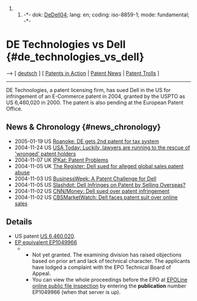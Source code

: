 1.  1.  -\*- dok: [DeDell04](DeDell04 "wikilink"); lang: en; coding:
        iso-8859-1; mode: fundamental; -\*-

# DE Technologies vs Dell {#de_technologies_vs_dell}

\--\> \[ [ deutsch](DeDell04De "wikilink") \] \[ [ Patents in
Action](SwpikxraniEn "wikilink") \| [ Patent
News](SwpatcninoEn "wikilink") \| [ Patent
Trolls](PatentTrollsEn "wikilink") \]

------------------------------------------------------------------------

DE Technologies, a patent licensing firm, has sued Dell in the US for
infringement of an E-Commerce patent in 2004, granted by the USPTO as US
6,460,020 in 2000. The patent is also pending at the European Patent
Office.

## News & Chronology {#news_chronology}

-   2005-01-19 US [Roanoke: DE gets 2nd patent for tax
    system](http://www.roanoke.com/business%5C17127.html "wikilink")
-   2004-11-24 US [USA Today: Luckily, lawyers are running to the rescue
    of \'wronged\' patent
    holders](http://www.usatoday.com/money/industries/technology/maney/2004-11-23-maney_x.htm "wikilink")
-   2004-11-07 UK [IPKat: Patent
    Problems](http://ipkitten.blogspot.com/2004/11/patent-problems.html "wikilink")
-   2004-11-05 UK [The Register: Dell sued for alleged global sales
    patent
    abuse](http://www.theregister.co.uk/2004/11/05/dell_e-commerce_patent_clash/ "wikilink")
-   2004-11-03 US [BusinessWeek: A Patent Challenge for
    Dell](http://www.businessweek.com/technology/content/nov2004/tc2004113_4934_tc119.htm "wikilink")
-   2004-11-05 US [Slashdot: Dell Infringes on Patent by Selling
    Overseas?](http://yro.slashdot.org/article.pl?sid=04/11/05/0336203 "wikilink")
-   2004-11-02 US [CNN/Money: Dell sued over patent
    infringement](http://money.cnn.com/2004/11/02/technology/dell_de/index.htm "wikilink")
-   2004-11-02 US [CBSMarketWatch: Dell faces patent suit over online
    sales](http://www.marketwatch.com/news/yhoo/story.asp?source=blq/yhoo&siteid=yhoo&dist=yhoo&guid=%7B6F1FFBE1%2DD04E%2D4C13%2D97F0%2DFBB6A1C8566A%7D "wikilink")

## Details

-   US patent [US
    6,460,020](http://patft.uspto.gov/netacgi/nph-Parser?u=/netahtml/srchnum.htm&Sect1=PTO1&Sect2=HITOFF&p=1&r=1&l=50&f=G&d=PALL&s1=6460020.WKU.&OS=PN/6460020=PN/6460020 "wikilink").
-   [EP equivalent
    EP1049966](http://v3.espacenet.com/textdoc?DB=EPODOC&IDX=EP1049966&F=8 "wikilink")
    -   -   Not yet granted. The examining division has raised
            objections based on prior art and lack of technical
            character. The applicants have lodged a complaint with the
            EPO Technical Board of Appeal.
        -   You can view the whole proceedings before the EPO at
            [EPOLine online public file
            inspection](http://ofi.epoline.org/view/GetDossier "wikilink")
            by entering the **publication** number EP1049966 (when that
            server is up).
